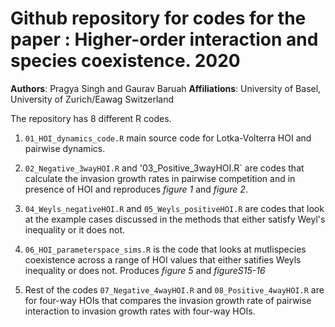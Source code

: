 
# Github repository for codes for the paper : Higher-order interaction and species coexistence. 2020

**Authors**: Pragya Singh and Gaurav Baruah
**Affiliations**: University of Basel, University of Zurich/Eawag Switzerland

The repository has 8 different R codes.

1. `01_HOI_dynamics_code.R` main source code for Lotka-Volterra HOI and pairwise dynamics.

2. `02_Negative_3wayHOI.R` and '03_Positive_3wayHOI.R` are codes that calculate the invasion growth rates in pairwise competition and in presence of HOI and reproduces *figure 1* and *figure 2*.

3. `04_Weyls_negativeHOI.R` and `05_Weyls_positiveHOI.R` are codes that look at the example cases discussed in the methods that either satisfy Weyl's inequality or it does not. 

4. `06_HOI_parameterspace_sims.R` is the code that looks at mutlispecies coexistence across a range of HOI values that either satifies Weyls inequality or does not. Produces *figure 5* and *figureS15-16*

5. Rest of the codes `07_Negative_4wayHOI.R` and `08_Positive_4wayHOI.R` are for four-way HOIs that compares the invasion growth rate of pairwise interaction to invasion growth rates with four-way HOIs.

